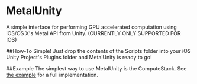 # MetalUnity
A simple interface for performing GPU accelerated computation using iOS/OS X's Metal API from Unity. (CURRENTLY ONLY SUPPORTED FOR IOS)

##How-To
Simple! Just drop the contents of the Scripts folder into your iOS Unity Project's Plugins folder and MetalUnity is ready to go!

##Example
The simplest way to use MetalUnity is the ComputeStack. See [the example] for a full implementation.

[the example]:https://github.com/tylerpayne/MetalUnity/blob/master/MUExample.cs
